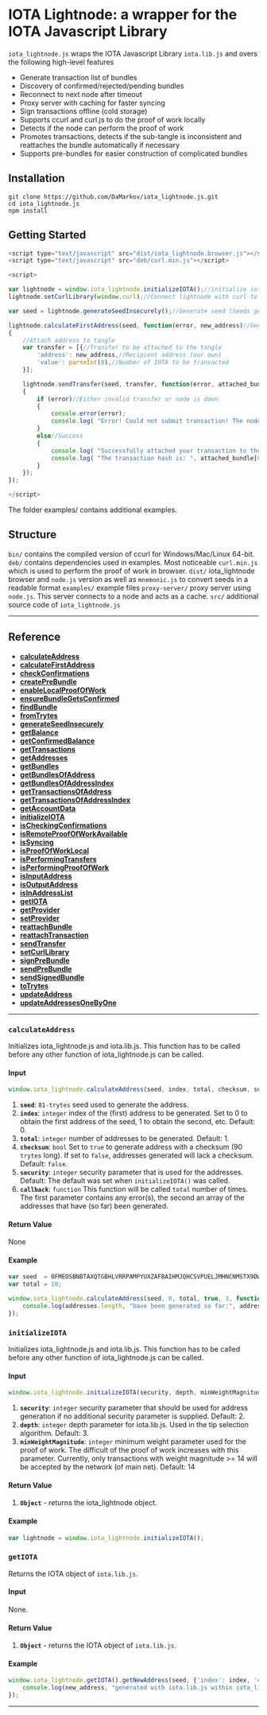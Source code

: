 # IOTA Lightnode: a wrapper for the IOTA Javascript Library

`iota_lightnode.js` wraps the IOTA Javascript Library `iota.lib.js` and overs the following high-level features

* Generate transaction list of bundles
* Discovery of confirmed/rejected/pending bundles
* Reconnect to next node after timeout
* Proxy server with caching for faster syncing
* Sign transactions offline (cold storage)
* Supports ccurl and curl.js to do the proof of work locally
* Detects if the node can perform the proof of work
* Promotes transactions, detects if the sub-tangle is inconsistent and reattaches the bundle automatically if necessary
* Supports pre-bundles for easier construction of complicated bundles


## Installation

```
git clone https://github.com/DaMarkov/iota_lightnode.js.git
cd iota_lightnode.js
npm install
```


## Getting Started


```js
<script type="text/javascript" src="dist/iota_lightnode.browser.js"></script>
<script type="text/javascript" src="deb/curl.min.js"></script>

<script>

var lightnode = window.iota_lightnode.initializeIOTA();//initialize iota lightnode
lightnode.setCurlLibrary(window.curl);//Connect lightnode with curl to do the proof of work in the browser

var seed = lightnode.generateSeedInsecurely();//Generate seed (Seeds generated by this function are NOT cryptographic safe!)

lightnode.calculateFirstAddress(seed, function(error, new_address)//Generate the first address of this seed
{
	//Attach address to tangle
    var transfer = [{//Transfer to be attached to the tangle
        'address': new_address,//Recipient address (our own)
        'value': parseInt(0),//Number of IOTA to be transacted
    }];

    lightnode.sendTransfer(seed, transfer, function(error, attached_bundle)//Prepare bundle, do tip selection, perform proof of work and attach to tangle
    {
        if (error)//Either invalid transfer or node is down
        {
            console.error(error);
            console.log( "Error! Could not submit transaction! The node you are connecting to might be down." );
        }
        else//Success
        {
            console.log( "Successfully attached your transaction to the tangle with bundle", attached_bundle);
            console.log( "The transaction hash is: ", attached_bundle[0].hash );
        }
    });
});

</script>
```
The folder examples/ contains additional examples.

## Structure

`bin/` contains the compiled version of ccurl for Windows/Mac/Linux 64-bit.
`deb/` contains dependencies used in examples. Most noticeable `curl.min.js` which is used to perform the proof of work in browser.
`dist/` iota_lightnode browser and `node.js` version as well as `mnemonic.js` to convert seeds in a readable format
`examples/` example files
`proxy-server/` proxy server using `node.js`. This server connects to a node and acts as a cache.
`src/` additional source code of `iota_lightnode.js`



---

## Reference

- **[calculateAddress](#calculateaddress)**
- **[calculateFirstAddress](#calculatefirstaddress)**
- **[checkConfirmations](#checkconfirmations)**
- **[createPreBundle](#createprebundle)**
- **[enableLocalProofOfWork](#enablelocalproofofwork)**
- **[ensureBundleGetsConfirmed](#ensurebundlegetsconfirmed)**
- **[findBundle](#findbundle)**
- **[fromTrytes](#fromtrytes)**
- **[generateSeedInsecurely](#generateseedinsecurely)**
- **[getBalance](#getbalance)**
- **[getConfirmedBalance](#getconfirmedbalance)**
- **[getTransactions](#gettransactions)**
- **[getAddresses](#getaddresses)**
- **[getBundles](#getbundles)**
- **[getBundlesOfAddress](#getbundlesofaddress)**
- **[getBundlesOfAddressIndex](#getbundlesofaddressindex)**
- **[getTransactionsOfAddress](#gettransactionsofaddress)**
- **[getTransactionsOfAddressIndex](#gettransactionsofaddressindex)**
- **[getAccountData](#getaccountdata)**
- **[initializeIOTA](#initializeiota)**
- **[isCheckingConfirmations](#ischeckingconfirmations)**
- **[isRemoteProofOfWorkAvailable](#isremoteproofofworkavailable)**
- **[isSyncing](#issyncing)**
- **[isProofOfWorkLocal](#isproofofworklocal)**
- **[isPerformingTransfers](#isperformingtransfers)**
- **[isPerformingProofOfWork](#isperformingproofofwork)**
- **[isInputAddress](#isinputaddress)**
- **[isOutputAddress](#isoutputaddress)**
- **[isInAddressList](#isinaddresslist)**
- **[getIOTA](#getiota)**
- **[getProvider](#getprovider)**
- **[setProvider](#setprovider)**
- **[reattachBundle](#reattachbundle)**
- **[reattachTransaction](#reattachtransaction)**
- **[sendTransfer](#sendtransfer)**
- **[setCurlLibrary](#setcurllibrary)**
- **[signPreBundle](#signprebundle)**
- **[sendPreBundle](#sendprebundle)**
- **[sendSignedBundle](#sendsignedbundle)**
- **[toTrytes](#totrytes)**
- **[updateAddress](#updateaddress)**
- **[updateAddressesOneByOne](#updateaddressesonebyone)**

---



### `calculateAddress`

Initializes iota_lightnode.js and iota.lib.js. This function has to be called before any other function of iota_lightnode.js can be called.

#### Input
```js
window.iota_lightnode.calculateAddress(seed, index, total, checksum, security, callback(error, addresses))
```

1. **`seed`**: `81-trytes` seed used to generate the address.
2. **`index`**: `integer` index of the (first) address to be generated. Set to 0 to obtain the first address of the seed, 1 to obtain the second, etc. Default: 0.
3. **`total`**: `integer` number of addresses to be generated. Default: 1.
4. **`checksum`**: `bool` Set to `true` to generate address with a checksum (90 `trytes` long). If set to `false`, addresses generated will lack a checksum. Default: `false`.
5. **`security`**: `integer` security parameter that is used for the addresses. Default: The default was set when `initializeIOTA()` was called.
5. **`callback`**: `function` This function will be called `total` number of times. The first parameter contains any error(s), the second an array of the addresses that have (so far) been generated.

#### Return Value

None

#### Example

```js
var seed  = OFMEOSBNBTAXQTGBHLVRRPAMPYUXZAFBAIHMJQHCSVPUELJMHNCNMSTX9DWZH9INOU9OJAUTPOYOTRZKY;
var total = 10;

window.iota_lightnode.calculateAddress(seed, 0, total, true, 3, function(error, addresses) {
	console.log(addresses.length, "have been generated so far:", addresses);
});
```



### `initializeIOTA`

Initializes iota_lightnode.js and iota.lib.js. This function has to be called before any other function of iota_lightnode.js can be called.

#### Input
```js
window.iota_lightnode.initializeIOTA(security, depth, minWeightMagnitude)
```

1. **`security`**: `integer` security parameter that should be used for address generation if no additional security parameter is supplied. Default: 2.
2. **`depth`**: `integer` depth parameter for iota.lib.js. Used in the tip selection algorithm. Default: 3.
2. **`minWeightMagnitude`**: `integer` minimum weight parameter used for the proof of work. The difficult of the proof of work increases with this parameter. Currently, only transactions with weight magnitude >= 14 will be accepted by the network (of main net). Default: 14

#### Return Value

1. **`Object`** - returns the iota_lightnode object.

#### Example

```js
var lightnode = window.iota_lightnode.initializeIOTA();
```


### `getIOTA`

Returns the IOTA object of `iota.lib.js`.

#### Input

None.

#### Return Value

1. **`Object`** - returns the IOTA object of `iota.lib.js`.

#### Example

```js
window.iota_lightnode.getIOTA().getNewAddress(seed, {'index': index, 'checksum': true, 'security': 2}, function(error, new_address) {
	console.log(new_address, "generated with iota.lib.js within iota_lightnode");
});
```


---